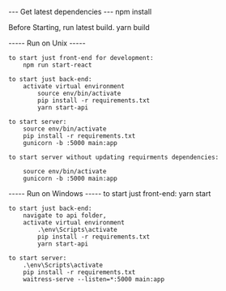 --- Get latest dependencies ---
    npm install

Before Starting, run latest build.
    yarn build


----- Run on Unix -----

    to start just front-end for development:
        npm run start-react

    to start just back-end:
        activate virtual environment 
            source env/bin/activate
            pip install -r requirements.txt
            yarn start-api

    to start server:
        source env/bin/activate
        pip install -r requirements.txt
        gunicorn -b :5000 main:app

    to start server without updating requirments dependencies:

        source env/bin/activate
        gunicorn -b :5000 main:app


----- Run on Windows -----
    to start just front-end:
        yarn start

    to start just back-end:
        navigate to api folder,
        activate virtual environment 
            .\env\Scripts\activate
            pip install -r requirements.txt
            yarn start-api

    to start server:
        .\env\Scripts\activate
        pip install -r requirements.txt
        waitress-serve --listen=*:5000 main:app


